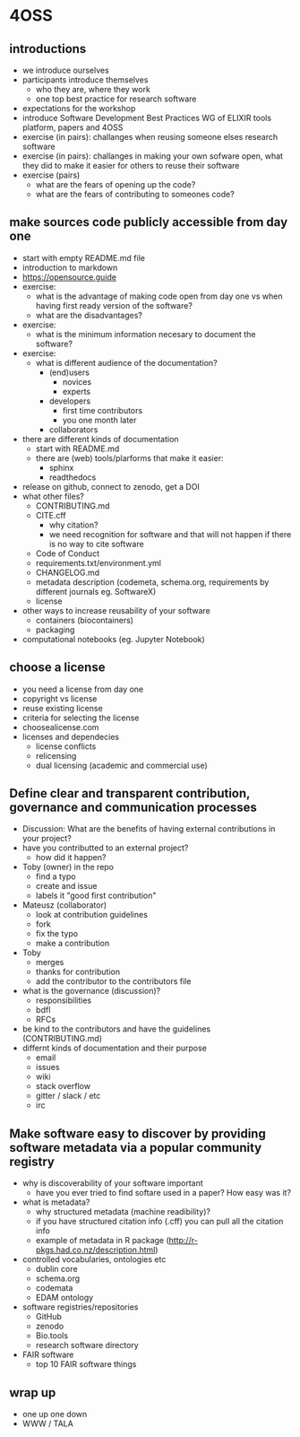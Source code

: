 # 4OSS

## introductions

- we introduce ourselves
- participants introduce themselves
  - who they are, where they work
  - one top best practice for research software
- expectations for the workshop
- introduce Software Development Best Practices WG of ELIXIR tools platform, papers and 4OSS
- exercise (in pairs): challanges when reusing someone elses research software
- exercise (in pairs): challanges in making your own sofware open, what they did to make it easier for others to reuse their software
- exercise (pairs)
  - what are the fears of opening up the code?
  - what are the fears of contributing to someones code?

## make sources code publicly accessible from day one

- start with empty README.md file
- introduction to markdown
- https://opensource.guide
- exercise:
  - what is the advantage of making code open from day one vs when having first ready version of the software?
  - what are the disadvantages?
- exercise:
  - what is the minimum information necesary to document the software?
- exercise:
  - what is different audience of the documentation?
    - (end)users
      - novices
      - experts
    - developers
      - first time contributors
      - you one month later
    - collaborators
- there are different kinds of documentation
  - start with README.md
  - there are (web) tools/plarforms that make it easier:
    - sphinx
    - readthedocs
- release on github, connect to zenodo, get a DOI
- what other files?
  - CONTRIBUTING.md
  - CITE.cff
    - why citation?
    - we need recognition for software and that will not happen if there is no way to cite software
  - Code of Conduct
  - requirements.txt/environment.yml
  - CHANGELOG.md
  - metadata description (codemeta, schema.org, requirements by different journals eg. SoftwareX)
  - license
- other ways to increase reusability of your software
  - containers (biocontainers)
  - packaging
- computational notebooks (eg. Jupyter Notebook)


## choose a license

- you need a license from day one
- copyright vs license
- reuse existing license
- criteria for selecting the license
- choosealicense.com
- licenses and dependecies
  - license conflicts
  - relicensing
  - dual licensing (academic and commercial use)

## Define clear and transparent contribution, governance and communication processes

- Discussion: What are the benefits of having external contributions in your project?
- have you contributted to an external project?
  - how did it happen?
- Toby (owner) in the repo
    - find a typo
    - create and issue
    - labels it "good first contribution"
- Mateusz (collaborator)
    - look at contribution guidelines
    - fork
    - fix the typo
    - make a contribution
- Toby
  - merges
  - thanks for contribution
  - add the contributor to the contributors file
- what is the governance (discussion)?
  - responsibilities
  - bdfl
  - RFCs
- be kind to the contributors and have the guidelines (CONTRIBUTING.md)
- differnt kinds of documentation and their purpose
  - email
  - issues
  - wiki
  - stack overflow
  - gitter / slack / etc
  - irc

## Make software easy to discover by providing software metadata via a popular community registry

- why is discoverability of your software important
  - have you ever tried to find softare used in a paper? How easy was it?
- what is metadata?
  - why structured metadata (machine readibility)?
  - if you have structured citation info (.cff) you can pull all the citation info
  - example of metadata in R package (http://r-pkgs.had.co.nz/description.html)
- controlled vocabularies, ontologies etc
  - dublin core
  - schema.org
  - codemata
  - EDAM ontology
- software registries/repositories
  - GitHub
  - zenodo
  - Bio.tools
  - research software directory
- FAIR software
  - top 10 FAIR software things

## wrap up

- one up one down
- WWW / TALA
